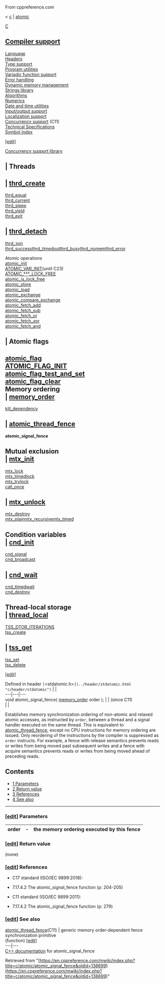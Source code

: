 From cppreference.com

< [c](../../c.html "c")‎ | [atomic](../atomic.html "c/atomic")

[ C](../../c.html "c")

[Compiler support](../compiler_support.html "c/compiler support")  
---  
[Language](../language.html "c/language")  
[Headers](../header.html "c/header")  
[Type support](../types.html "c/types")  
[Program utilities](../program.html "c/program")  
[Variadic function support](../variadic.html "c/variadic")  
[Error handling](../error.html "c/error")  
[Dynamic memory management](../memory.html "c/memory")  
[Strings library](../string.html "c/string")  
[Algorithms](../algorithm.html "c/algorithm")  
[Numerics](../numeric.html "c/numeric")  
[Date and time utilities](../chrono.html "c/chrono")  
[Input/output support](../io.html "c/io")  
[Localization support](../locale.html "c/locale")  
[Concurrency support](../thread.html "c/thread") (C11)  
[Technical Specifications](../experimental.html "c/experimental")  
[Symbol index](../index.html "c/symbol index")  
  
[[edit]](https://en.cppreference.com/mwiki/index.php?title=Template:c/navbar_content&action=edit)

[ Concurrency support library](../thread.html "c/thread")

|  Threads  
---  
| [thrd_create](../thread/thrd_create.html "c/thread/thrd create")  
---  
[thrd_equal](../thread/thrd_equal.html "c/thread/thrd equal")  
[thrd_current](../thread/thrd_current.html "c/thread/thrd current")  
[thrd_sleep](../thread/thrd_sleep.html "c/thread/thrd sleep")  
[thrd_yield](../thread/thrd_yield.html "c/thread/thrd yield")  
[thrd_exit](../thread/thrd_exit.html "c/thread/thrd exit")  
  
| [thrd_detach](../thread/thrd_detach.html "c/thread/thrd detach")  
---  
[thrd_join](../thread/thrd_join.html "c/thread/thrd join")  
[thrd_successthrd_timedoutthrd_busythrd_nomemthrd_error](../thread/thrd_errors.html "c/thread/thrd errors")  
  
Atomic operations  
[atomic_init](atomic_init.html "c/atomic/atomic init")  
[ATOMIC_VAR_INIT](ATOMIC_VAR_INIT.html "c/atomic/ATOMIC VAR INIT")(until C23)  
[ATOMIC_***_LOCK_FREE](ATOMIC_LOCK_FREE_consts.html "c/atomic/ATOMIC LOCK FREE consts")  
[atomic_is_lock_free](atomic_is_lock_free.html "c/atomic/atomic is lock free")  
[atomic_store](atomic_store.html "c/atomic/atomic store")  
[atomic_load](atomic_load.html "c/atomic/atomic load")  
[atomic_exchange](atomic_exchange.html "c/atomic/atomic exchange")  
[atomic_compare_exchange](atomic_compare_exchange.html "c/atomic/atomic compare exchange")  
[atomic_fetch_add](atomic_fetch_add.html "c/atomic/atomic fetch add")  
[atomic_fetch_sub](atomic_fetch_sub.html "c/atomic/atomic fetch sub")  
[atomic_fetch_or](atomic_fetch_or.html "c/atomic/atomic fetch or")  
[atomic_fetch_xor](atomic_fetch_xor.html "c/atomic/atomic fetch xor")  
[atomic_fetch_and](atomic_fetch_and.html "c/atomic/atomic fetch and")  
  
|  Atomic flags  
---  
[atomic_flag](atomic_flag.html "c/atomic/atomic flag")  
[ATOMIC_FLAG_INIT](ATOMIC_FLAG_INIT.html "c/atomic/ATOMIC FLAG INIT")  
[atomic_flag_test_and_set](atomic_flag_test_and_set.html "c/atomic/atomic flag test and set")  
[atomic_flag_clear](atomic_flag_clear.html "c/atomic/atomic flag clear")  
Memory ordering  
| [memory_order](memory_order.html "c/atomic/memory order")  
---  
[kill_dependency](kill_dependency.html "c/atomic/kill dependency")  
  
| [atomic_thread_fence](atomic_thread_fence.html "c/atomic/atomic thread fence")  
---  
**atomic_signal_fence**  
  
Mutual exclusion  
| [mtx_init](../thread/mtx_init.html "c/thread/mtx init")  
---  
[mtx_lock](../thread/mtx_lock.html "c/thread/mtx lock")  
[mtx_timedlock](../thread/mtx_timedlock.html "c/thread/mtx timedlock")  
[mtx_trylock](../thread/mtx_trylock.html "c/thread/mtx trylock")  
[call_once](../thread/ONCE_FLAG_INIT.html "c/thread/call once")  
  
| [mtx_unlock](../thread/mtx_unlock.html "c/thread/mtx unlock")  
---  
[mtx_destroy](../thread/mtx_destroy.html "c/thread/mtx destroy")  
[mtx_plainmtx_recursivemtx_timed](../thread/mtx_types.html "c/thread/mtx types")  
  
Condition variables  
| [cnd_init](../thread/cnd_init.html "c/thread/cnd init")  
---  
[cnd_signal](../thread/cnd_signal.html "c/thread/cnd signal")  
[cnd_broadcast](../thread/cnd_broadcast.html "c/thread/cnd broadcast")  
  
| [cnd_wait](../thread/cnd_wait.html "c/thread/cnd wait")  
---  
[cnd_timedwait](../thread/cnd_timedwait.html "c/thread/cnd timedwait")  
[cnd_destroy](../thread/cnd_destroy.html "c/thread/cnd destroy")  
  
Thread-local storage  
| [thread_local](../thread/thread_local.html "c/thread/thread local")  
---  
[TSS_DTOR_ITERATIONS](../thread/TSS_DTOR_ITERATIONS.html "c/thread/TSS DTOR ITERATIONS")  
[tss_create](../thread/tss_create.html "c/thread/tss create")  
  
| [tss_get](../thread/tss_get.html "c/thread/tss get")  
---  
[tss_set](../thread/tss_set.html "c/thread/tss set")  
[tss_delete](../thread/tss_delete.html "c/thread/tss delete")  
  
[[edit]](https://en.cppreference.com/mwiki/index.php?title=Template:c/thread/navbar_content&action=edit)

Defined in header `[`<stdatomic.h>`](../header/stdatomic.html "c/header/stdatomic")` |  |   
---|---|---  
void atomic_signal_fence( [memory_order](memory_order.html) order ); |  |  (since C11)  
| |   
  
Establishes memory synchronization ordering of non-atomic and relaxed atomic accesses, as instructed by `order`, between a thread and a signal handler executed on the same thread. This is equivalent to [atomic_thread_fence](atomic_thread_fence.html "c/atomic/atomic thread fence"), except no CPU instructions for memory ordering are issued. Only reordering of the instructions by the compiler is suppressed as `order` instructs. For example, a fence with release semantics prevents reads or writes from being moved past subsequent writes and a fence with acquire semantics prevents reads or writes from being moved ahead of preceding reads. 

## Contents

  * [1 Parameters](atomic_signal_fence.html#Parameters)
  * [2 Return value](atomic_signal_fence.html#Return_value)
  * [3 References](atomic_signal_fence.html#References)
  * [4 See also](atomic_signal_fence.html#See_also)

  
---  
  
### [[edit](https://en.cppreference.com/mwiki/index.php?title=c/atomic/atomic_signal_fence&action=edit&section=1 "Edit section: Parameters")] Parameters

order  |  \-  |  the memory ordering executed by this fence   
---|---|---  
  
### [[edit](https://en.cppreference.com/mwiki/index.php?title=c/atomic/atomic_signal_fence&action=edit&section=2 "Edit section: Return value")] Return value

(none) 

### [[edit](https://en.cppreference.com/mwiki/index.php?title=c/atomic/atomic_signal_fence&action=edit&section=3 "Edit section: References")] References

  * C17 standard (ISO/IEC 9899:2018): 



    

  * 7.17.4.2 The atomic_signal_fence function (p: 204-205) 



  * C11 standard (ISO/IEC 9899:2011): 



    

  * 7.17.4.2 The atomic_signal_fence function (p: 279) 



### [[edit](https://en.cppreference.com/mwiki/index.php?title=c/atomic/atomic_signal_fence&action=edit&section=4 "Edit section: See also")] See also

[ atomic_thread_fence](atomic_thread_fence.html "c/atomic/atomic thread fence")(C11) |  generic memory order-dependent fence synchronization primitive   
(function) [[edit]](https://en.cppreference.com/mwiki/index.php?title=Template:c/atomic/dsc_atomic_thread_fence&action=edit)  
---|---  
[C++ documentation](../../cpp/atomic/atomic_signal_fence.html "cpp/atomic/atomic signal fence") for atomic_signal_fence  
  
Retrieved from "[https://en.cppreference.com/mwiki/index.php?title=c/atomic/atomic_signal_fence&oldid=138699](https://en.cppreference.com/mwiki/index.php?title=c/atomic/atomic_signal_fence&oldid=138699)" 

